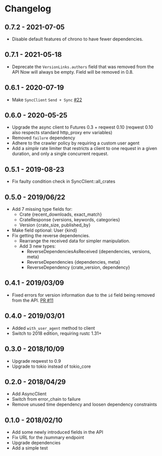# Changelog

## 0.7.2 - 2021-07-05

* Disable default features of chrono to have fewer dependencies.

## 0.7.1 - 2021-05-18

* Deprecate the `VersionLinks.authors` field that was removed from the API
  Now will always be empty.
  Field will be removed in 0.8.

## 0.6.1 - 2020-07-19

* Make `SyncClient` `Send + Sync` [#22](https://github.com/theduke/crates_io_api/pull/22)

## 0.6.0 - 2020-05-25

* Upgrade the async client to Futures 0.3 + reqwest 0.10
  (reqwest 0.10 also respects standard http_proxy env variables)
* Removed `failure` dependency
* Adhere to the crawler policy by requiring a custom user agent
* Add a *simple* rate limiter that restricts a client to one request in a given
  duration, and only a single concurrent request.

## 0.5.1 - 2019-08-23

* Fix faulty condition check in SyncClient::all_crates

## 0.5.0 - 2019/06/22

* Add 7 missing type fields for:
  * Crate {recent_downloads, exact_match}
  * CrateResponse {versions, keywords, categories}
  * Version {crate_size, published_by}
* Make field optional: User {kind} 
* Fix getting the reverse dependencies.
  * Rearrange the received data for simpler manipulation.
  * Add 3 new types:
    * ReverseDependenciesAsReceived {dependencies, versions, meta}
    * ReverseDependencies {dependencies, meta}
    * ReverseDependency {crate_version, dependency}

## 0.4.1 - 2019/03/09

* Fixed errors for version information due to the `id` field being removed from the API.  [PR #11](https://github.com/theduke/crates_io_api/pull/11)

## 0.4.0 - 2019/03/01

* Added `with_user_agent` method to client
* Switch to 2018 edition, requiring rustc 1.31+

## 0.3.0 - 2018/10/09

* Upgrade reqwest to 0.9
* Upgrade to tokio instead of tokio_core

## 0.2.0 - 2018/04/29

* Add AsyncClient
* Switch from error_chain to failure
* Remove unused time dependency and loosen dependency constraints

## 0.1.0 - 2018/02/10

* Add some newly introduced fields in the API
* Fix URL for the /summary endpoint
* Upgrade dependencies
* Add a simple test
